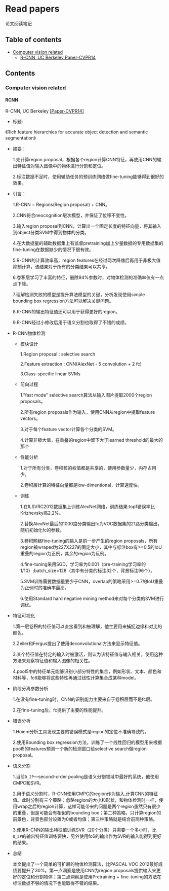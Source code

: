 # Read papers
论文阅读笔记

## Table of contents
- [Computer vision related](#computer-vision-related)
  - [R-CNN, UC Berkeley Paper-CVPR14](#rcnn)

## Contents

### Computer vision related

#### RCNN
R-CNN, UC Berkeley [[Paper-CVPR14]](http://www.cv-foundation.org/openaccess/content_cvpr_2014/papers/Girshick_Rich_Feature_Hierarchies_2014_CVPR_paper.pdf)
- 标题:

《Rich feature hierarchies for accurate object detection and semantic segmentation》
- 摘要：

  1.先计算region proposal，根据各个region计算CNN特征，再使用CNN的输出特征值对输入图像中的物体进行分割和定位。
  
  2.标注数据不足时，使用辅助任务的预训练网络做fine-tuning能够得到很好的效果。
- 引言：

  1.R-CNN = Regions(Region proposal) + CNN。
  
  2.CNN符合neocognition层次模型，并保证了位移不变性。
  
  3.输入region proposal到CNN，计算出一个固定长度的特征向量，将其输入到object分类SVM中得到物体的分类。
  
  4.在大数据量的辅助数据集上有监督pretraining加上少量数据的专用数据集的fine-tuning在数据缺少的情况下很有效。
  
  5.R-CNN的计算效率高，region features在经过两次降维后再用于非极大值抑制计算，该结果对于所有的分类结果可以共享。
  
  6.卷积层学习了丰富的特征，删除94%参数时，对物体检测的准确率仅有一点点下降。
  
  7.理解检测失败的模型是提升算法模型的关键，分析发现使用simple bounding box regression方法可以解决关键问题。
  
  8.R-CNN的输出特征值还可以用于获得更好的region。
  
  9.R-CNN经过小修改后用于语义分割也取得了不错的成绩。
- R-CNN物体检测
  - 模块设计
  
    1.Region proposal : selective search
    
    2.Feature extraction : CNN(AlexNet - 5 convolution + 2 fc)
    
    3.Class-specific linear SVMs
  - 前向过程
  
    1."fast mode" selective search算法从输入图片提取2000个region proposals。
    
    2.所有region proposals作为输入，使用CNN从region中提取feature vectors。
    
    3.对于每个feature vector计算各个分类的SVM。
    
    4.计算非极大值，在重叠的region中留下大于learned threshold的最大的那个
  - 性能分析
  
    1.对于所有分类，卷积核的权值都是共享的，使用参数量少，内存占用少。
    
    2.卷积层计算的特征向量都是low-dimentional，计算速度快。
  - 训练
  
    1.在ILSVRC2012数据集上训练AlexNet网络，训练结果:top1错误率比Krizhevsky高2.2%。
    
    2.替换AlexNet最后的1000路分类输出fc为VOC数据集的21路分类输出，随机初始化fc的参数。
    
    3.卷积网络fine-tuning的输入是前一步产生的region proposals，所有region被wraped为227X227的固定大小，其中与标注box有>=0.5的IoU重叠的region为正例，其余的region为反例。
    
    4.fine-tuning采用SGD，学习率为0.001（pre-training学习率的1/10）;batch_size=128（其中有分类的标注32个，背景标注96个）。
    
    5.SVM训练需要数据量要少于CNN，overlap的策略采用>=0.7的IoU重叠为正例时的准确率最高。
    
    6.使用Standard hard negative mining method来对每个分类的SVM进行调优。
- 特征可视化

  1.第一层卷积的特征值可以直接看到和被理解，他主要用来捕捉边缘和对比的颜色。
  
  2.Zeiler和Fergus提出了使用deconvolutional方法来显示特征值。
  
  3.某个特征值在特定的输入时被激活，则认为该特征值与输入相关，使用这种方法来观察特征值和输入图像的相关性。
  
  4.pool5中的特征单元能够识别小部分特性的集合，例如形状、文本、颜色和材料等，fc6能够将这些特性再通过线性计算集合成某种model。
- 阶段分离参数分析

  1.在没有fine-tuning时，CNN的识别能力主要来自于卷积层而不是fc层。
  
  2.在fine-tuning后，fc提供了主要的性能提升。
- 错误分析

  1.Hoiem分析工具发现主要的错误模式是region的定位不准确导致的。
  
  2.使用Bounding box regression方法，训练了一个线性回归的模型用来根据pool5的features预测一个新的检测窗口给selective search做region proposal。
- 语义分割

  1.当前`O_2P`—second-order pooling是语义分割领域中最好的系统，他使用CMPC和SVR。
  
  2.用于语义分割时，R-CNN使用CMPC的region作为输入,计算CNN的特征值。此时分别有三个策略：忽略region的大小和形状，和物体检测时一样，使用wrap之后的region计算，这样可能带来的问题是两个region虽然只有很少的重叠，但是可能会有相似的bounding box；第二种策略，只计算region的前景色，背景色部分设置为0或者均值；第三种策略就是结合前两种策略。
  
  3.使用R-CNN的输出特征值训练SVR（20个分类）只需要一个多小时，比`O_2P`的输出特征值训练要快，另外使用fc6的输出作为SVR的输入能得到更好的结果。
- 总结

  本文提出了一个简单的可扩展的物体检测算法，比PASCAL VOC 2012最好成绩要提升了30%。第一点洞察是使用CNN为region proposals提供输入来更好的定位和分割物体；第二点洞察是使用Pretraining + fine-tuning的方法在标注数据不够的情况下也能取得不错的结果。


  
